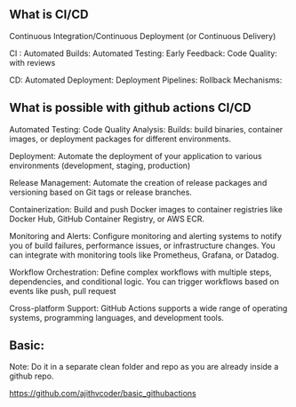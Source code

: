 ## What is CI/CD
Continuous Integration/Continuous Deployment (or Continuous Delivery)

CI :
Automated Builds: 
Automated Testing:
Early Feedback: 
Code Quality: with reviews

CD:
Automated Deployment: 
Deployment Pipelines:
Rollback Mechanisms: 

## What is possible with github actions CI/CD

Automated Testing:
Code Quality Analysis: 
Builds: build binaries, container images, or deployment packages for different environments.

Deployment: Automate the deployment of your application to various environments (development, staging, production) 

Release Management: Automate the creation of release packages and versioning based on Git tags or release branches. 

Containerization: Build and push Docker images to container registries like Docker Hub, GitHub Container Registry, or AWS ECR. 

Monitoring and Alerts: Configure monitoring and alerting systems to notify you of build failures, performance issues, or infrastructure changes. You can integrate with monitoring tools like Prometheus, Grafana, or Datadog.

Workflow Orchestration: Define complex workflows with multiple steps, dependencies, and conditional logic. You can trigger workflows based on events like push, pull request

Cross-platform Support: GitHub Actions supports a wide range of operating systems, programming languages, and development tools. 

## Basic:

Note: Do it in a separate clean folder and repo as you are already inside a github repo.

https://github.com/ajithvcoder/basic_githubactions